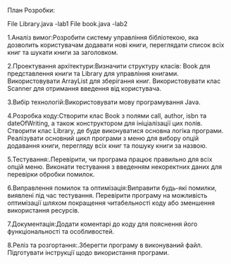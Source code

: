 План Розробки:

File Library.java -lab1
File book.java -lab2

1.﻿Аналіз вимог:Розробити систему управління бібліотекою, яка дозволить користувачам додавати нові книги, переглядати список всіх книг та шукати книги за заголовком.

2.Проектування архітектури:Визначити структуру класів: Book для представлення книги та Library для управління книгами.
Використовувати ArrayList для зберігання книг.
Використовувати клас Scanner для отримання введення від користувача.

3.Вибір технологій:Використовувати мову програмування Java.

4.Розробка коду:Створити клас Book з полями call, author, isbn та dateOfWriting, а також конструктором для ініціалізації цих полів.
Створити клас Library, де буде виконуватися основна логіка програми.
Реалізувати основний цикл програми з меню для вибору опцій додавання книги, перегляду всіх книг та пошуку книги за назвою.

5.Тестування:.Перевірити, чи програма працює правильно для всіх опцій меню.
Виконати тестування з введенням некоректних даних для перевірки обробки помилок.

6.Виправлення помилок та оптимізація:Виправити будь-які помилки, виявлені під час тестування.
Перевірити програму на можливість оптимізації шляхом покращення читабельності коду або зменшення використання ресурсів.

7.Документація:Додати коментарі до коду для пояснення його функціональності та особливостей.

8.Реліз та розгортання:.Зберегти програму в виконуваний файл.
Підготувати інструкції щодо використання програми.
